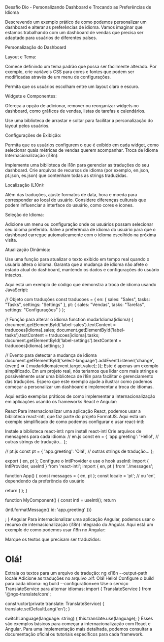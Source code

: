 

Desafio Dio - Personalizando Dashboard e Trocando as Preferências de Idioma


Descrevendo um exemplo prático de como podemos personalizar um dashboard e alterar as preferências de idioma. Vamos imaginar que estamos trabalhando com um dashboard de vendas que precisa ser adaptado para usuários de diferentes países.


Personalização do Dashboard

Layout e Tema:

Comece definindo um tema padrão que possa ser facilmente alterado. Por exemplo, crie variáveis CSS para cores e fontes que podem ser modificadas através de um menu de configurações.

Permita que os usuários escolham entre um layout claro e escuro.

Widgets e Componentes:

Ofereça a opção de adicionar, remover ou reorganizar widgets no dashboard, como gráficos de vendas, listas de tarefas e calendários.

Use uma biblioteca de arrastar e soltar para facilitar a personalização do layout pelos usuários.

Configurações de Exibição:

Permita que os usuários configurem o que é exibido em cada widget, como selecionar quais métricas de vendas querem acompanhar.
Troca de Idioma
Internacionalização (i18n):

Implemente uma biblioteca de i18n para gerenciar as traduções do seu dashboard.
Crie arquivos de recursos de idioma (por exemplo, en.json, pt.json, es.json) que contenham todas as strings traduzidas.

Localização (L10n):

Além das traduções, ajuste formatos de data, hora e moeda para corresponder ao local do usuário.
Considere diferenças culturais que podem influenciar a interface do usuário, como cores e ícones.

Seleção de Idioma:

Adicione um menu ou configuração onde os usuários possam selecionar seu idioma preferido.
Salve a preferência de idioma do usuário para que o dashboard carregue automaticamente com o idioma escolhido na próxima visita.

Atualização Dinâmica:

Use uma função para atualizar o texto exibido em tempo real quando o usuário altera o idioma.
Garanta que a mudança de idioma não afete o estado atual do dashboard, mantendo os dados e configurações do usuário intactos.

Aqui está um exemplo de código que demonstra a troca de idioma usando JavaScript:

// Objeto com traduções
const traducoes = {
  en: {
    sales: "Sales",
    tasks: "Tasks",
    settings: "Settings"
  },
  pt: {
    sales: "Vendas",
    tasks: "Tarefas",
    settings: "Configurações"
  }
};

// Função para alterar o idioma
function mudarIdioma(idioma) {
  document.getElementById('label-sales').textContent = traducoes[idioma].sales;
  document.getElementById('label-tasks').textContent = traducoes[idioma].tasks;
  document.getElementById('label-settings').textContent = traducoes[idioma].settings;
}

// Evento para detectar a mudança de idioma
document.getElementById('select-language').addEventListener('change', (event) => {
  mudarIdioma(event.target.value);
});
Este é apenas um exemplo simplificado. Em um projeto real, nós teríamos que lidar com mais strings e possivelmente usar uma biblioteca de i18n para facilitar o gerenciamento das traduções. Espero que este exemplo ajude a ilustrar como podemos começar a personalizar um dashboard e implementar a troca de idiomas.

Aqui estão exemplos práticos de como implementar a internacionalização em aplicações usando os frameworks React e Angular:

React
Para internacionalizar uma aplicação React, podemos usar a biblioteca react-intl, que faz parte do projeto FormatJS. Aqui está um exemplo simplificado de como podemos configurar e usar react-intl:

Instale a biblioteca react-intl:
npm install react-intl
Crie arquivos de mensagens para cada idioma:
// en.js
const en = {
  'app.greeting': 'Hello!',
  // outras strings de tradução...
};

// pt.js
const pt = {
  'app.greeting': 'Olá!',
  // outras strings de tradução...
};

export { en, pt };
Configure o IntlProvider e use o hook useIntl:
import { IntlProvider, useIntl } from 'react-intl';
import { en, pt } from './messages';

function App() {
  const messages = { en, pt };
  const locale = 'pt'; // ou 'en', dependendo da preferência do usuário

  return (
    <IntlProvider locale={locale} messages={messages[locale]}>
      <MyComponent />
    </IntlProvider>
  );
}

function MyComponent() {
  const intl = useIntl();
  return <p>{intl.formatMessage({ id: 'app.greeting' })}</p>;
}
Angular
Para internacionalizar uma aplicação Angular, podemos usar o recurso de internacionalização (i18n) integrado do Angular. Aqui está um exemplo de como podemos usar i18n no Angular:

Marque os textos que precisam ser traduzidos:
<!-- app.component.html -->
<h1 i18n="@@greeting">Olá!</h1>
Extraia os textos para um arquivo de tradução:
ng xi18n --output-path locale
Adicione as traduções no arquivo .xlf:
<trans-unit id="greeting" datatype="html">
  <source>Olá!</source>
  <target>Hello!</target>
</trans-unit>
Configure o build para cada idioma:
ng build --configuration=en
Use o serviço TranslateService para alternar idiomas:
import { TranslateService } from '@ngx-translate/core';

constructor(private translate: TranslateService) {
  translate.setDefaultLang('en');
}

switchLanguage(language: string) {
  this.translate.use(language);
}
Esses são exemplos básicos para começar a internacionalização com React e Angular. Para uma implementação mais detalhada, podemos consultar a documentação oficial ou tutoriais específicos para cada framework.

